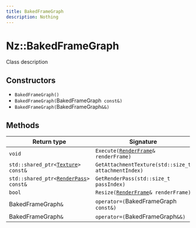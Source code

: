 ```yaml
---
title: BakedFrameGraph
description: Nothing
---
```


# Nz::BakedFrameGraph

Class description

## Constructors

- `BakedFrameGraph()`
- `BakedFrameGraph(`BakedFrameGraph` const&)`
- `BakedFrameGraph(`BakedFrameGraph`&&)`

## Methods

| Return type | Signature |
| ----------- | --------- |
| `void` | `Execute(`[`RenderFrame`](documentation/generated/Renderer/RenderFrame.md)`& renderFrame)` |
| `std::shared_ptr<`[`Texture`](documentation/generated/Renderer/Texture.md)`> const&` | `GetAttachmentTexture(std::size_t attachmentIndex)` |
| `std::shared_ptr<`[`RenderPass`](documentation/generated/Renderer/RenderPass.md)`> const&` | `GetRenderPass(std::size_t passIndex)` |
| `bool` | `Resize(`[`RenderFrame`](documentation/generated/Renderer/RenderFrame.md)`& renderFrame)` |
| BakedFrameGraph`&` | `operator=(`BakedFrameGraph` const&)` |
| BakedFrameGraph`&` | `operator=(`BakedFrameGraph`&&)` |
